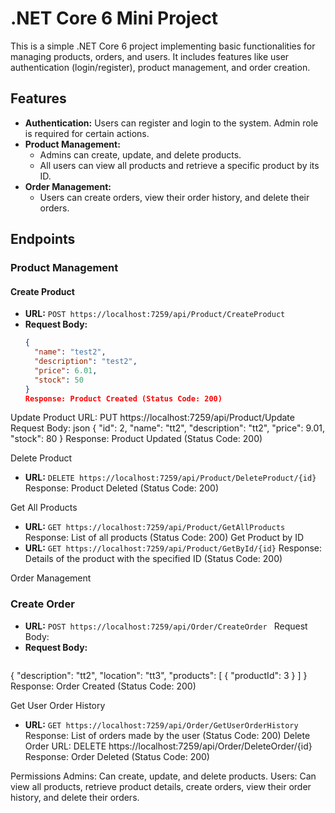 # .NET Core 6 Mini Project

This is a simple .NET Core 6 project implementing basic functionalities for managing products, orders, and users. It includes features like user authentication (login/register), product management, and order creation.

## Features

- **Authentication:** Users can register and login to the system. Admin role is required for certain actions.
- **Product Management:**
  - Admins can create, update, and delete products.
  - All users can view all products and retrieve a specific product by its ID.
- **Order Management:**
  - Users can create orders, view their order history, and delete their orders.

## Endpoints

### Product Management

#### Create Product
- **URL:** `POST https://localhost:7259/api/Product/CreateProduct`
- **Request Body:**
  ```json
  {
    "name": "test2",
    "description": "test2",
    "price": 6.01,
    "stock": 50
  }
  Response: Product Created (Status Code: 200)

Update Product
URL: PUT https://localhost:7259/api/Product/Update
Request Body:
json
{
  "id": 2,
  "name": "tt2",
  "description": "tt2",
  "price": 9.01,
  "stock": 80
}
Response: Product Updated (Status Code: 200)


Delete Product
- **URL:** ` DELETE https://localhost:7259/api/Product/DeleteProduct/{id} `
Response: Product Deleted (Status Code: 200)

Get All Products
- **URL:** ` GET https://localhost:7259/api/Product/GetAllProducts `
Response: List of all products (Status Code: 200)
Get Product by ID
- **URL:** ` GET https://localhost:7259/api/Product/GetById/{id} `
Response: Details of the product with the specified ID (Status Code: 200)


Order Management
### Create Order
- **URL:** ` POST https://localhost:7259/api/Order/CreateOrder  `
Request Body:
- **Request Body:**
  ```json
{
  "description": "tt2",
  "location": "tt3",
  "products": [
    {
      "productId": 3
    }
  ]
}
Response: Order Created (Status Code: 200)

Get User Order History
- **URL:** ` GET https://localhost:7259/api/Order/GetUserOrderHistory  `
Response: List of orders made by the user (Status Code: 200)
Delete Order
URL: DELETE https://localhost:7259/api/Order/DeleteOrder/{id}
Response: Order Deleted (Status Code: 200)

Permissions
Admins: Can create, update, and delete products.
Users: Can view all products, retrieve product details, create orders, view their order history, and delete their orders.

